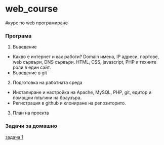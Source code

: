 web_course
==========

#курс по web програмиране

### Програма
1. Въведение
  - Какво е интернет и как работи? Domain имена, IP адреси, портове, web сървъри, DNS сървъри. HTML, CSS, javascript, PHP и техните роли в един сайт. 
  - Въведение в git

2. Подготовка на работната среда
  - Инсталиране и настройка на Apache, MySQL, PHP, git, едитор и помощни плъгини на браузъра. 
  - Регистрация в github и клониране на репозиторито.

3. План на проекта



### Задачи за домашно

[задача 1](homeworks/homework1.md)